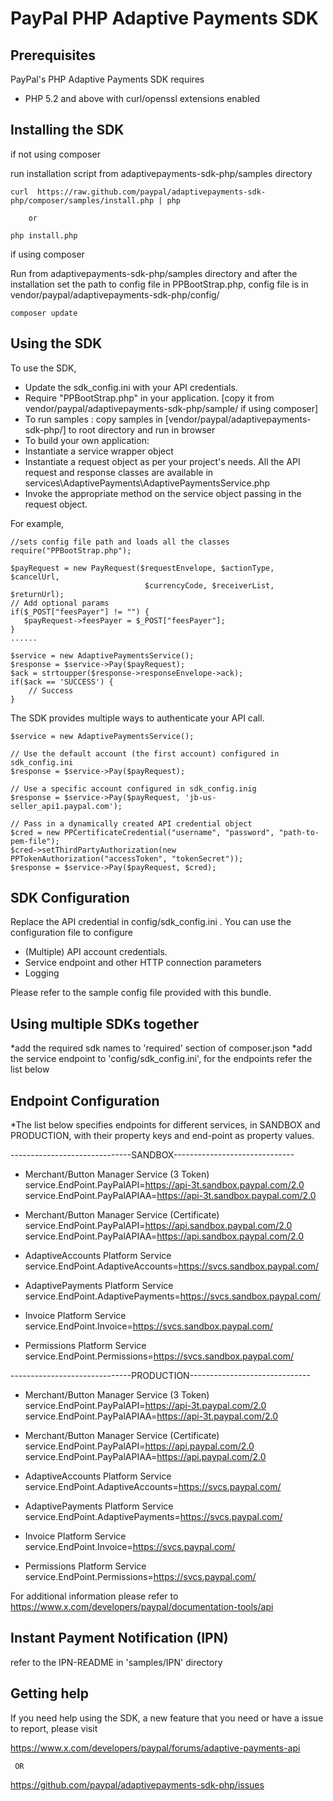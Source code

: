 
PayPal PHP Adaptive Payments SDK
================================


Prerequisites
-------------

PayPal's PHP Adaptive Payments SDK requires 

   * PHP 5.2 and above with curl/openssl extensions enabled

Installing the SDK
-------------------
   if not using composer 
   
   run installation script from adaptivepayments-sdk-php/samples directory
   
    curl  https://raw.github.com/paypal/adaptivepayments-sdk-php/composer/samples/install.php | php
    
        or 
        
    php install.php
    
   if using composer
   
   Run from adaptivepayments-sdk-php/samples directory and after the installation set the path to config file in PPBootStrap.php, config file is in vendor/paypal/adaptivepayments-sdk-php/config/
   
    composer update 

Using the SDK
-------------

To use the SDK, 

   * Update the sdk_config.ini with your API credentials.
   * Require "PPBootStrap.php" in your application. [copy it from vendor/paypal/adaptivepayments-sdk-php/sample/ if using composer]
   * To run samples : copy samples in [vendor/paypal/adaptivepayments-sdk-php/] to root directory and run in browser
   * To build your own application:
   * Instantiate a service wrapper object
   * Instantiate a request object as per your project's needs. All the API request and response classes 
     are available in services\AdaptivePayments\AdaptivePaymentsService.php
   * Invoke the appropriate method on the service object passing in the request object.

For example,

	//sets config file path and loads all the classes
    require("PPBootStrap.php");

    $payRequest = new PayRequest($requestEnvelope, $actionType, $cancelUrl, 
                                  $currencyCode, $receiverList, $returnUrl);
    // Add optional params
    if($_POST["feesPayer"] != "") {
	   $payRequest->feesPayer = $_POST["feesPayer"];
    }
	......

	$service = new AdaptivePaymentsService();
	$response = $service->Pay($payRequest);	
	$ack = strtoupper($response->responseEnvelope->ack); 
	if($ack == 'SUCCESS') {
		// Success
	}
  
  
The SDK provides multiple ways to authenticate your API call.

	$service = new AdaptivePaymentsService();
	
	// Use the default account (the first account) configured in sdk_config.ini
	$response = $service->Pay($payRequest);	

	// Use a specific account configured in sdk_config.inig
	$response = $service->Pay($payRequest, 'jb-us-seller_api1.paypal.com');	
	 
	// Pass in a dynamically created API credential object
    $cred = new PPCertificateCredential("username", "password", "path-to-pem-file");
    $cred->setThirdPartyAuthorization(new PPTokenAuthorization("accessToken", "tokenSecret"));
	$response = $service->Pay($payRequest, $cred);	


SDK Configuration
-----------------

Replace the API credential in config/sdk_config.ini . You can use the configuration file to configure

   * (Multiple) API account credentials.
   * Service endpoint and other HTTP connection parameters
   * Logging 

Please refer to the sample config file provided with this bundle.

Using multiple SDKs together
----------------------------
*add the required sdk names to 'required' section of composer.json
*add the service endpoint to 'config/sdk_config.ini', for the endpoints refer the list below

Endpoint Configuration
---------------------------
*The list below specifies endpoints for different services, in SANDBOX and PRODUCTION, with their 
property keys and end-point as property values.


------------------------------SANDBOX------------------------------  
* Merchant/Button Manager Service (3 Token)  
service.EndPoint.PayPalAPI=https://api-3t.sandbox.paypal.com/2.0  
service.EndPoint.PayPalAPIAA=https://api-3t.sandbox.paypal.com/2.0  

* Merchant/Button Manager Service (Certificate)  
service.EndPoint.PayPalAPI=https://api.sandbox.paypal.com/2.0  
service.EndPoint.PayPalAPIAA=https://api.sandbox.paypal.com/2.0  

* AdaptiveAccounts Platform Service  
service.EndPoint.AdaptiveAccounts=https://svcs.sandbox.paypal.com/  

* AdaptivePayments Platform Service  
service.EndPoint.AdaptivePayments=https://svcs.sandbox.paypal.com/  

* Invoice Platform Service  
service.EndPoint.Invoice=https://svcs.sandbox.paypal.com/  

* Permissions Platform Service  
service.EndPoint.Permissions=https://svcs.sandbox.paypal.com/  

------------------------------PRODUCTION------------------------------  
* Merchant/Button Manager Service (3 Token)  
service.EndPoint.PayPalAPI=https://api-3t.paypal.com/2.0  
service.EndPoint.PayPalAPIAA=https://api-3t.paypal.com/2.0  

* Merchant/Button Manager Service (Certificate)  
service.EndPoint.PayPalAPI=https://api.paypal.com/2.0  
service.EndPoint.PayPalAPIAA=https://api.paypal.com/2.0  

* AdaptiveAccounts Platform Service  
service.EndPoint.AdaptiveAccounts=https://svcs.paypal.com/  

* AdaptivePayments Platform Service  
service.EndPoint.AdaptivePayments=https://svcs.paypal.com/  

* Invoice Platform Service  
service.EndPoint.Invoice=https://svcs.paypal.com/  

* Permissions Platform Service  
service.EndPoint.Permissions=https://svcs.paypal.com/  

For additional information please refer to https://www.x.com/developers/paypal/documentation-tools/api

Instant Payment Notification (IPN)
-----------------------------------
refer to the IPN-README in 'samples/IPN' directory

Getting help
------------

If you need help using the SDK, a new feature that you need or have a issue to report, please visit

   https://www.x.com/developers/paypal/forums/adaptive-payments-api
   
     OR
   
   https://github.com/paypal/adaptivepayments-sdk-php/issues 
